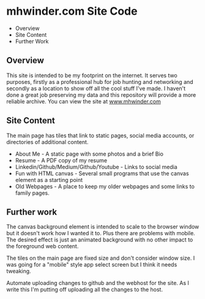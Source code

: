 # mhwinder.com Site Code

- Overview
- Site Content
- Further Work

## Overview

This site is intended to be my footprint on the internet. It serves two purposes, firstly as a professional hub for job hunting and networking and secondly as a location to show off all the cool stuff I've made. I haven't done a great job preserving my data and this repository will provide a more reliable archive. You can view the site at www.mhwinder.com

## Site Content

The main page has tiles that link to static pages, social media accounts, or directories of additional content.

- About Me - A static page with some photos and a brief Bio
- Resume - A PDF copy of my resume
- Linkedin/Github/Medium/Github/Youtube - Links to social media
- Fun with HTML canvas - Several small programs that use the canvas element as a starting point
- Old Webpages - A place to keep my older webpages and some links to family pages.

## Further work

The canvas background element is intended to scale to the browser window but it doesn't work how I wanted it to. Plus there are problems with mobile. The desired effect is just an animated background with no other impact to the foreground web content.

The tiles on the main page are fixed size and don't consider window size. I was going for a "mobile" style app select screen but I think it needs tweaking.

Automate uploading changes to github and the webhost for the site. As I write this I'm putting off uploading all the changes to the host.
